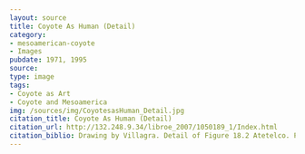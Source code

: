 ```yaml
---
layout: source
title: Coyote As Human (Detail)
category: 
- mesoamerican-coyote
- Images
pubdate: 1971, 1995
source: 
type: image
tags:
- Coyote as Art
- Coyote and Mesoamerica
img: /sources/img/CoyotesasHuman_Detail.jpg
citation_title: Coyote As Human (Detail)
citation_url: http://132.248.9.34/libroe_2007/1050189_1/Index.html
citation_biblio: Drawing by Villagra. Detail of Figure 18.2 Atetelco. Patio Blanco. Pórtico 1. Murals 5-7. Depicted in La Pintura Mural Prehispánica en México. Teotihuacán. Universidad Nacional Autónoma de México Instituto De Investigaciones Estéticas. Mexico, 1995. Beatriz De La Fuente, editor. http://132.248.9.34/libroe_2007/1050189_1/Index.html Universidad Nacional Autónoma de México Instituto De Investigaciones Estéticas. Mexico, 1995. Beatriz De La Fuente, editor. http://132.248.9.34/libroe_2007/1050189_1/Index.html
---
```

